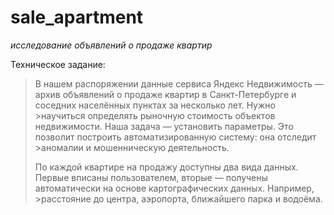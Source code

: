 # sale_apartment

_исследование объявлений о продаже квартир_

Техническое задание:

> В нашем распоряжении данные сервиса Яндекс Недвижимость — архив объявлений о продаже квартир в Санкт-Петербурге и соседних населённых пунктах за несколько лет. Нужно >научиться определять рыночную стоимость объектов недвижимости. Наша задача — установить параметры. Это позволит построить автоматизированную систему: она отследит >аномалии и мошенническую деятельность.
>
> По каждой квартире на продажу доступны два вида данных. Первые вписаны пользователем, вторые — получены автоматически на основе картографических данных. Например, >расстояние до центра, аэропорта, ближайшего парка и водоёма.
